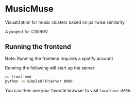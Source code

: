 # MusicMuse
Visualization for music clusters based on pairwise similarity.

A project for CS590V.

## Running the frontend
Note: Running the frontend requires a spotify account

Running the following will start up the server:
```bash
cd front-end
python -m SimpleHTTPServer 8000
```
You can then use your favorite browser to visit `localhost:8000`.